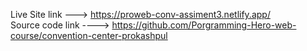 Live Site link --->  https://proweb-conv-assiment3.netlify.app/
<br>
Source code link ----> https://github.com/Porgramming-Hero-web-course/convention-center-prokashpul